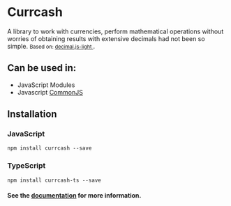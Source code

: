 # Currcash

A library to work with currencies, perform mathematical operations without
worries of obtaining results with extensive decimals had not been so simple.
<small>Based on:
<a href="https://github.com/MikeMcl/decimal.js-light/tree/master" target="_blank">
decimal.js-light </a> </small>.

## Can be used in:

- JavaScript Modules
- Javascript [CommonJS](https://github.com/nodejs/nodejs.org)

## Installation

### JavaScript
```shell
npm install currcash --save
```

### TypeScript
```shell
npm install currcash-ts --save
```

#### See the <a href="https://currcashdocs.surge.sh/" target="_blank">documentation</a> for more information.

